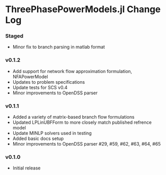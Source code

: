 ThreePhasePowerModels.jl Change Log
===================================

### Staged
- Minor fix to branch parsing in matlab format

### v0.1.2
- Add support for network flow approximation formulation, NFAPowerModel 
- Updates to problem specifications
- Update tests for SCS v0.4
- Minor improvements to OpenDSS parser

### v0.1.1
- Added a variety of matrix-based branch flow formulations
- Updated LPLinUBFForm to more closely match published refrence model
- Update MINLP solvers used in testing
- Added basic docs setup
- Minor improvements to OpenDSS parser #29, #59, #62, #63, #64, #65

### v0.1.0
- Initial release
